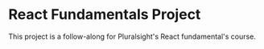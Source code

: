 # React Fundamentals Project

This project is a follow-along for Pluralsight's React fundamental's course.